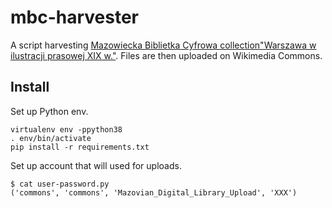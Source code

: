 # mbc-harvester

A script harvesting [Mazowiecka Biblietka Cyfrowa collection"Warszawa w ilustracji prasowej XIX w."](http://mbc.cyfrowemazowsze.pl/dlibra/collectiondescription?dirids=231). Files are then uploaded on Wikimedia Commons.

## Install

Set up Python env.

```
virtualenv env -ppython38
. env/bin/activate
pip install -r requirements.txt
```

Set up account that will used for uploads.

```
$ cat user-password.py 
('commons', 'commons', 'Mazovian_Digital_Library_Upload', 'XXX')
```
